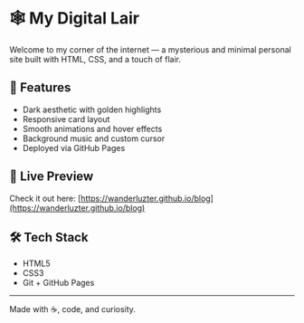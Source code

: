 # 🕸️ My Digital Lair

Welcome to my corner of the internet — a mysterious and minimal personal site built with HTML, CSS, and a touch of flair.

## 🔮 Features

- Dark aesthetic with golden highlights
- Responsive card layout
- Smooth animations and hover effects
- Background music and custom cursor
- Deployed via GitHub Pages

## 🚀 Live Preview

Check it out here: [https://wanderluzter.github.io/blog](https://wanderluzter.github.io/blog)

## 🛠️ Tech Stack

- HTML5
- CSS3
- Git + GitHub Pages

---

Made with ☕, code, and curiosity.
